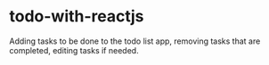 # todo-with-reactjs
Adding tasks to be done to the todo list app, removing tasks that are completed, editing tasks if needed.
